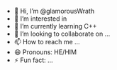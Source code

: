 - 👋 Hi, I’m @glamorousWrath
- 👀 I’m interested in 
- 🌱 I’m currently learning C++
- 💞️ I’m looking to collaborate on ...
- 📫 How to reach me ...
- 😄 Pronouns: HE/HIM
- ⚡ Fun fact: ...

<!---
glamorousWrath/glamorousWrath is a ✨ special ✨ repository because its `README.md` (this file) appears on your GitHub profile.
You can click the Preview link to take a look at your changes.
--->
